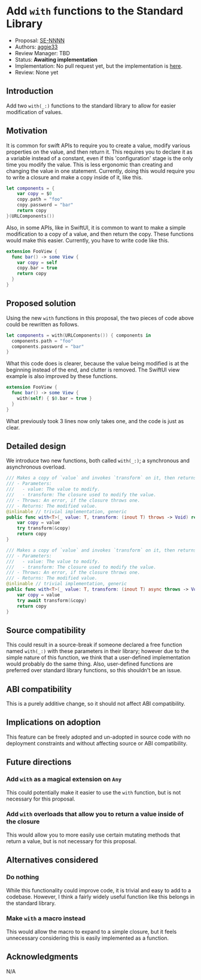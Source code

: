 # Add `with` functions to the Standard Library

* Proposal: [SE-NNNN](NNNN-filename.md)
* Authors: [aggie33](https://github.com/aggie33)
* Review Manager: TBD
* Status: **Awaiting implementation**
* Implementation: No pull request yet, but the implementation is [here](https://github.com/aggie33/withSwift).
* Review: None yet

## Introduction

Add two `with(_:)` functions to the standard library to allow for easier modification of values.

## Motivation

It is common for swift APIs to require you to create a value, modify various properties on the value, and then return it. This requires you to declare it as a variable instead of a constant, even if this 'configuration' stage is the only time you modify the value. This is less ergonomic than creating and changing the value in one statement. Currently, doing this would require you to write a closure and make a copy inside of it, like this.

```swift
let components = {
    var copy = $0
    copy.path = "foo"
    copy.password = "bar"
    return copy
}(URLComponents())
```

Also, in some APIs, like in SwiftUI, it is common to want to make a simple modification to a copy of a value, and then return the copy. These functions would make this easier. Currently, you have to write code like this.

```swift
extension FooView { 
  func bar() -> some View {
    var copy = self
    copy.bar = true
    return copy
  }
}
```

## Proposed solution

Using the new `with` functions in this proposal, the two pieces of code above could be rewritten as follows.

``` swift
let components = with(URLComponents()) { components in
  components.path = "foo"
  components.password = "bar"
}
```

What this code does is clearer, because the value being modified is at the beginning instead of the end, and clutter is removed.
The SwiftUI view example is also improved by these functions.

```swift
extension FooView {
  func bar() -> some View {
    with(self) { $0.bar = true }
  }
}
```

What previously took 3 lines now only takes one, and the code is just as clear.

## Detailed design

We introduce two new functions, both called `with(_:)`; a synchronous and asynchronous overload.
```swift
/// Makes a copy of `value` and invokes `transform` on it, then returns the modified value.
/// - Parameters:
///   - value: The value to modify.
///   - transform: The closure used to modify the value.
/// - Throws: An error, if the closure throws one.
/// - Returns: The modified value.
@inlinable // trivial implementation, generic
public func with<T>(_ value: T, transform: (inout T) throws -> Void) rethrows -> T {
    var copy = value
    try transform(&copy)
    return copy
}

/// Makes a copy of `value` and invokes `transform` on it, then returns the modified value.
/// - Parameters:
///   - value: The value to modify.
///   - transform: The closure used to modify the value.
/// - Throws: An error, if the closure throws one.
/// - Returns: The modified value.
@inlinable // trivial implementation, generic
public func with<T>(_ value: T, transform: (inout T) async throws -> Void) async rethrows -> T {
    var copy = value
    try await transform(&copy)
    return copy
}
```
## Source compatibility

This could result in a source-break if someone declared a free function named `with(_:)` with these parameters in their library; however due to the simple nature of this function, we think that a user-defined implementation would probably do the same thing. Also, user-defined functions are preferred over standard library functions, so this shouldn't be an issue.

## ABI compatibility

This is a purely additive change, so it should not affect ABI compatibility.

## Implications on adoption

This feature can be freely adopted and un-adopted in source
code with no deployment constraints and without affecting source or ABI
compatibility.

## Future directions

### Add `with` as a magical extension on `Any`
This could potentially make it easier to use the `with` function, but is not necessary for this proposal.

### Add `with` overloads that allow you to return a value inside of the closure
This would allow you to more easily use certain mutating methods that return a value, but is not necessary for this proposal.

## Alternatives considered

### Do nothing
While this functionality could improve code, it is trivial and easy to add to a codebase. However, I think a fairly widely useful function like this belongs in the standard library.

### Make `with` a macro instead
This would allow the macro to expand to a simple closure, but it feels unnecessary considering this is easily implemented as a function.

## Acknowledgments

N/A
